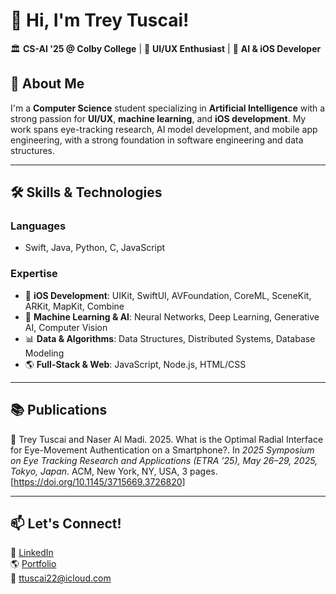 # 👋 Hi, I'm Trey Tuscai!  

🏛 **CS-AI '25 @ Colby College** | 🎨 **UI/UX Enthusiast** | 🎯 **AI & iOS Developer** 

## 🚀 About Me  

I'm a **Computer Science** student specializing in **Artificial Intelligence** with a strong passion for **UI/UX**, **machine learning**, and **iOS development**. My work spans eye-tracking research, AI model development, and mobile app engineering, with a strong foundation in software engineering and data structures.

---

## 🛠️ Skills & Technologies  

### **Languages**  
- Swift, Java, Python, C, JavaScript  

### **Expertise**  
- 📱 **iOS Development**: UIKit, SwiftUI, AVFoundation, CoreML, SceneKit, ARKit, MapKit, Combine  
- 🤖 **Machine Learning & AI**: Neural Networks, Deep Learning, Generative AI, Computer Vision
- 📊 **Data & Algorithms**: Data Structures, Distributed Systems, Database Modeling  
- 🌎 **Full-Stack & Web**: JavaScript, Node.js, HTML/CSS  

---

## 📚 Publications  

📄 Trey Tuscai and Naser Al Madi. 2025. What is the Optimal Radial Interface for Eye-Movement Authentication on a
Smartphone?. In *2025 Symposium on Eye Tracking Research and Applications (ETRA ’25), May 26–29, 2025, Tokyo,
Japan*. ACM, New York, NY, USA, 3 pages. [https://doi.org/10.1145/3715669.3726820]

---

## 📫 Let's Connect!  

💼 [LinkedIn](https://www.linkedin.com/in/trey-tuscai)  
🌎 [Portfolio](http://treytuscai.github.io)  
📧 ttuscai22@icloud.com
